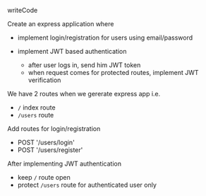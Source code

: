 writeCode
<!-- .... -->
Create an express application where

- implement login/registration for users using email/password

- implement JWT based authentication
  - after user logs in, send him JWT token
  - when request comes for protected routes, implement JWT verification

We have 2 routes when we gererate express app i.e.

- `/` index route
- `/users` route

Add routes for login/registration

- POST '/users/login'
- POST '/users/register'

After implementing JWT authentication

- keep `/` route open
- protect `/users` route for authenticated user only
